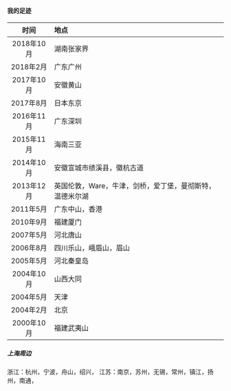 
#### 我的足迹

| 时间 | 地点 |
| :-----: | :------ |
| 2018年10月 | 湖南张家界 |
| 2018年2月 | 广东广州 |
| 2017年10月 | 安徽黄山 |
| 2017年8月 | 日本东京 |
| 2016年11月 | 广东深圳 |
| 2015年11月 | 海南三亚 |
| 2014年10月 | 安徽宣城市绩溪县，徽杭古道 |
| 2013年12月 | 英国伦敦，Ware，牛津，剑桥，爱丁堡，曼彻斯特，温德米尔湖 |
| 2011年5月 | 广东中山，香港 |
| 2010年9月 | 福建厦门 |
| 2007年5月 | 河北唐山 |
| 2006年8月 | 四川乐山，峨眉山，眉山 |
| 2005年5月 | 河北秦皇岛 |
| 2004年10月 | 山西大同 |
| 2004年5月 | 天津 |
| 2004年2月 | 北京 |
| 2000年10月 |福建武夷山  |

##### 上海周边
浙江：杭州，宁波，舟山，绍兴，
江苏：南京，苏州，无锡，常州，镇江，扬州，南通，
